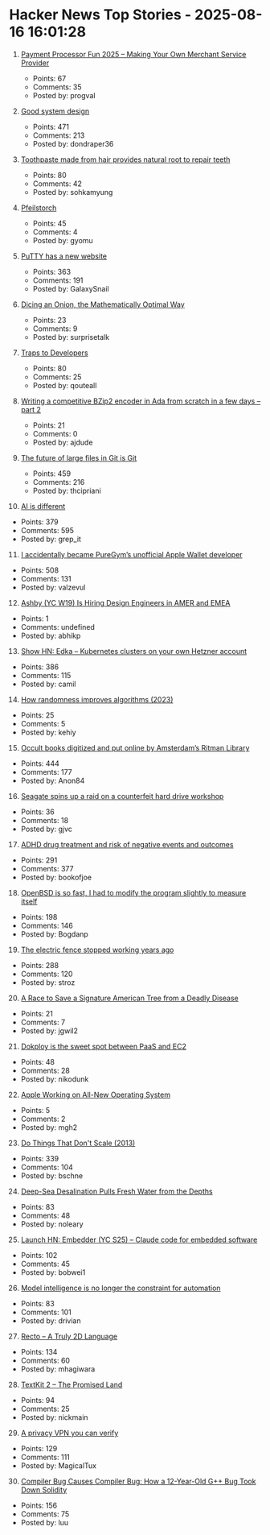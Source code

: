 # Hacker News Top Stories - 2025-08-16 16:01:28

1. [Payment Processor Fun 2025 – Making Your Own Merchant Service Provider](https://voidfox.com/blog/payment_processor_fun_2025_making_your_own_msp/)
   - Points: 67
   - Comments: 35
   - Posted by: progval

2. [Good system design](https://www.seangoedecke.com/good-system-design/)
   - Points: 471
   - Comments: 213
   - Posted by: dondraper36

3. [Toothpaste made from hair provides natural root to repair teeth](https://www.kcl.ac.uk/news/toothpaste-made-from-hair-provides-natural-root-to-repair-teeth)
   - Points: 80
   - Comments: 42
   - Posted by: sohkamyung

4. [Pfeilstorch](https://en.wikipedia.org/wiki/Pfeilstorch)
   - Points: 45
   - Comments: 4
   - Posted by: gyomu

5. [PuTTY has a new website](https://putty.software/)
   - Points: 363
   - Comments: 191
   - Posted by: GalaxySnail

6. [Dicing an Onion, the Mathematically Optimal Way](https://pudding.cool/2025/08/onions/)
   - Points: 23
   - Comments: 9
   - Posted by: surprisetalk

7. [Traps to Developers](https://qouteall.fun/qouteall-blog/2025/Traps%20to%20Developers)
   - Points: 80
   - Comments: 25
   - Posted by: qouteall

8. [Writing a competitive BZip2 encoder in Ada from scratch in a few days – part 2](https://gautiersblog.blogspot.com/2025/07/writing-bzip2-encoder-in-ada-from.html)
   - Points: 21
   - Comments: 0
   - Posted by: ajdude

9. [The future of large files in Git is Git](https://tylercipriani.com/blog/2025/08/15/git-lfs/)
   - Points: 459
   - Comments: 216
   - Posted by: thcipriani

10. [AI is different](https://www.antirez.com/news/155)
   - Points: 379
   - Comments: 595
   - Posted by: grep_it

11. [I accidentally became PureGym’s unofficial Apple Wallet developer](https://drobinin.com/posts/how-i-accidentally-became-puregyms-unofficial-apple-wallet-developer/)
   - Points: 508
   - Comments: 131
   - Posted by: valzevul

12. [Ashby (YC W19) Is Hiring Design Engineers in AMER and EMEA](https://www.ashbyhq.com/careers?utm_source=hn&ashby_jid=579e9d03-0724-482b-a42a-8e5e80d73405)
   - Points: 1
   - Comments: undefined
   - Posted by: abhikp

13. [Show HN: Edka – Kubernetes clusters on your own Hetzner account](https://edka.io)
   - Points: 386
   - Comments: 115
   - Posted by: camil

14. [How randomness improves algorithms (2023)](https://www.quantamagazine.org/how-randomness-improves-algorithms-20230403/)
   - Points: 25
   - Comments: 5
   - Posted by: kehiy

15. [Occult books digitized and put online by Amsterdam’s Ritman Library](https://www.openculture.com/2025/08/2178-occult-books-now-digitized-put-online.html)
   - Points: 444
   - Comments: 177
   - Posted by: Anon84

16. [Seagate spins up a raid on a counterfeit hard drive workshop](https://www.tomshardware.com/pc-components/hdds/seagate-spins-up-a-raid-on-a-counterfeit-hard-drive-workshop-authorities-read-criminals-writes-while-they-spill-the-beans)
   - Points: 36
   - Comments: 18
   - Posted by: gjvc

17. [ADHD drug treatment and risk of negative events and outcomes](https://www.bmj.com/content/390/bmj-2024-083658)
   - Points: 291
   - Comments: 377
   - Posted by: bookofjoe

18. [OpenBSD is so fast, I had to modify the program slightly to measure itself](https://flak.tedunangst.com/post/is-OpenBSD-10x-faster-than-Linux)
   - Points: 198
   - Comments: 146
   - Posted by: Bogdanp

19. [The electric fence stopped working years ago](https://soonly.com/electric-fences/)
   - Points: 288
   - Comments: 120
   - Posted by: stroz

20. [A Race to Save a Signature American Tree from a Deadly Disease](https://www.nytimes.com/2025/08/13/realestate/beech-leaf-disease.html)
   - Points: 21
   - Comments: 7
   - Posted by: jgwil2

21. [Dokploy is the sweet spot between PaaS and EC2](https://nikodunk.com/2025-06-10-diy-serverless-(coreos-+-dokploy))
   - Points: 48
   - Comments: 28
   - Posted by: nikodunk

22. [Apple Working on All-New Operating System](https://www.macrumors.com/2025/08/16/apple-working-on-all-new-operating-system/)
   - Points: 5
   - Comments: 2
   - Posted by: mgh2

23. [Do Things That Don't Scale (2013)](https://paulgraham.com/ds.html)
   - Points: 339
   - Comments: 104
   - Posted by: bschne

24. [Deep-Sea Desalination Pulls Fresh Water from the Depths](https://www.scientificamerican.com/article/deep-sea-desalination-pulls-drinking-water-from-the-depths/)
   - Points: 83
   - Comments: 48
   - Posted by: noleary

25. [Launch HN: Embedder (YC S25) – Claude code for embedded software](undefined)
   - Points: 102
   - Comments: 45
   - Posted by: bobwei1

26. [Model intelligence is no longer the constraint for automation](https://latentintent.substack.com/p/model-intelligence-is-no-longer-the)
   - Points: 83
   - Comments: 101
   - Posted by: drivian

27. [Recto – A Truly 2D Language](https://masatohagiwara.net/recto.html)
   - Points: 134
   - Comments: 60
   - Posted by: mhagiwara

28. [TextKit 2 – The Promised Land](https://blog.krzyzanowskim.com/2025/08/14/textkit-2-the-promised-land/)
   - Points: 94
   - Comments: 25
   - Posted by: nickmain

29. [A privacy VPN you can verify](https://vp.net/l/en-US/blog/Don%27t-Trust-Verify)
   - Points: 129
   - Comments: 111
   - Posted by: MagicalTux

30. [Compiler Bug Causes Compiler Bug: How a 12-Year-Old G++ Bug Took Down Solidity](https://osec.io/blog/2025-08-11-compiler-bug-causes-compiler-bug/)
   - Points: 156
   - Comments: 75
   - Posted by: luu

